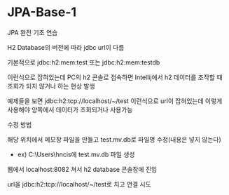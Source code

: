 # JPA-Base-1

JPA 완전 기초 연습

H2 Database의 버전에 따라 jdbc url이 다름

기본적으로 jdbc:h2:mem:test 또는 jdbc:h2:mem:testdb

이런식으로 잡혀있는데 PC의 h2 콘솔로 접속하면 Intellij에서 h2 데이터를 조작할 때 조회가 되지 않거나 하는 현상 발생

예제들을 보면 jdbc:h2:tcp://localhost/~/test 이런식으로 url이 잡혀있는데 이렇게 사용해야 양쪽에서 데이터가 조회되거나 사용가능


수정 방법

해당 위치에서 메모장 파일을 만들고 test.mv.db로 파일명 수정(내용은 넣지 않는다)
- ex) C:\Users\hncis에 test.mv.db 파일 생성

웹에서 localhost:8082 쳐서 h2 database 콘솔창에 진입

url을 jdbc:h2:tcp://localhost/~/test로 치고 연결 시도

